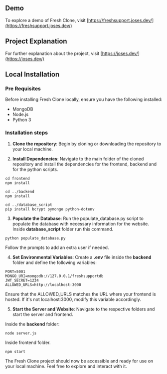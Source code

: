 ## Demo

To explore a demo of Fresh Clone, visit [https://freshsupport.joses.dev/](https://freshsupport.joses.dev/)

## Project Explanation

For further explanation about the project, visit [https://joses.dev/](https://joses.dev/)

## Local Installation

### Pre Requisites

Before installing Fresh Clone locally, ensure you have the following installed:

- MongoDB
- Node.js
- Python 3

### Installation steps

1. **Clone the repository**: Begin by cloning or downloading the repository to your local machine.

2. **Install Dependencies**: Navigate to the main folder of the cloned repository and install the dependencies for the frontend, backend and for the python scripts.

```
cd frontend
npm install
```

```
cd ../backend
npm install
```

```
cd ../database_script
pip install bcrypt pymongo python-dotenv
```

3. **Populate the Database**: Run the populate_database.py script to populate the database with necessary information for the website. Inside **database_script** folder run this command.

```
python populate_database.py
```

Follow the prompts to add an extra user if needed.

4. **Set Environmental Variables**: Create a **.env** file inside the **backend** folder and define the following variables:

```
PORT=5001
MONGO_URI=mongodb://127.0.0.1/freshsupportdb
JWT_SECRET=1234
ALLOWED_URLS=http://localhost:3000

```

Ensure that the ALLOWED_URLS matches the URL where your frontend is hosted. If it's not localhost:3000, modify this variable accordingly.

5. **Start the Server and Website**: Navigate to the respective folders and start the server and frontend.

Inside the **backend** folder:

```
node server.js
```

Inside frontend folder.

```
npm start
```

The Fresh Clone project should now be accessible and ready for use on your local machine. Feel free to explore and interact with it.
